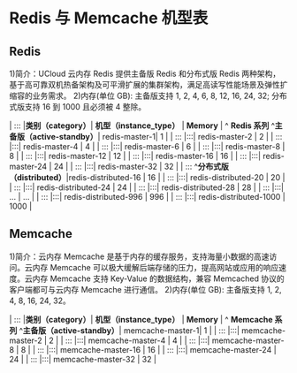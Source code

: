 
# Redis 与 Memcache 机型表

## Redis
1)简介：UCloud 云内存 Redis 提供主备版 Redis 和分布式版 Redis 两种架构，基于高可靠双机热备架构及可平滑扩展的集群架构，满足高读写性能场景及弹性扩缩容的业务需求。
2)内存(单位 GB): 主备版支持 1, 2, 4, 6, 8, 12, 16, 24, 32; 分布式版支持 16 到 1000 且必须被 4 整除。

| :::      |**类别（category）**| **机型（instance_type）**             | **Memory** |
^ **Redis 系列**  ^**主备版（active-standby）**| redis-master-1| 1      |
| :::      |:::| redis-master-2        | 2        |
| :::      |:::| redis-master-4        | 4        |
| :::      |:::| redis-master-6        | 6        |
| :::      |:::| redis-master-8        | 8        |
| :::      |:::| redis-master-12       | 12       |
| :::      |:::| redis-master-16       | 16       |
| :::      |:::| redis-master-24       | 24       |
| :::      |:::| redis-master-32       | 32       |
| :::      ^**分布式版（distributed）**|redis-distributed-16       | 16       |
| :::      |:::| redis-distributed-20      | 20       |
| :::      |:::| redis-distributed-24       | 24       |
| :::      |:::| redis-distributed-28      | 28      | 
| :::      |:::| ...      | ...      | 
| :::      |:::| redis-distributed-996     | 996      | 
| :::      |:::| redis-distributed-1000      | 1000      | 

## Memcache
1)简介：云内存 Memcache 是基于内存的缓存服务，支持海量小数据的高速访问。云内存 Memcache 可以极大缓解后端存储的压力，提高网站或应用的响应速度。云内存 Memcache 支持 Key-Value 的数据结构，兼容 Memcached 协议的客户端都可与云内存 Memcache 进行通信。
2)内存(单位 GB): 主备版支持 1, 2, 4, 8, 16, 24, 32。

| :::      |**类别（category）**| **机型（instance_type）**             | **Memory** |
^ **Memcache 系列**  ^**主备版（active-standby）**| memcache-master-1| 1      |
| :::      |:::| memcache-master-2        | 2        |
| :::      |:::| memcache-master-4        | 4        |
| :::      |:::| memcache-master-8        | 8        |
| :::      |:::| memcache-master-16       | 16       |
| :::      |:::| memcache-master-24       | 24       |
| :::      |:::| memcache-master-32       | 32       |
